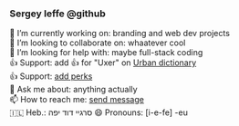 ### Sergey Ieffe @github

🔭 I’m currently working on: branding and web dev projects  
👯 I’m looking to collaborate on: whaatever cool  
🤔 I’m looking for help with: maybe full-stack coding    
👍 Support: add 👍 for "Uxer" on [Urban dictionary](https://www.urbandictionary.com/define.php?term=uxer)  
👍 Support: [add perks](https://ko-fi.com/sergeyieffe)  
💬 Ask me about: anything actually  
📫 How to reach me: [send message](https://ieffe.art.blog/contact/)   
🇮🇱 Heb.: סרגיי דוד יפה
😄 Pronouns: [i-e-fe] -eu   
